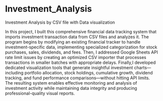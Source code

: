 # Investment_Analysis
Investment Analysis by CSV file with Data visualization

In this project, I built this comprehensive financial data tracking system that imports investment transaction data from CSV files and analyzes it. The program begins by modifying an existing financial tracker to handle investment-specific data, implementing specialized categorization for stock purchases, sales, dividends, and fees. Then, I addressed Google Sheets API rate limit issues by creating an optimized CSV importer that processes transactions in smaller batches with appropriate delays. Finally,I developed dedicated visualization tools that generate insightful investment charts—including portfolio allocation, stock holdings, cumulative growth, dividend tracking, and fund performance comparisons—without hitting API limits. The resulting system enables effective monitoring and analysis of investment activity while maintaining data integrity and producing professional-quality visual reports.
